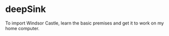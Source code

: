# deepSink
To import Windsor Castle, learn the basic premises and get it to work on my home computer.
